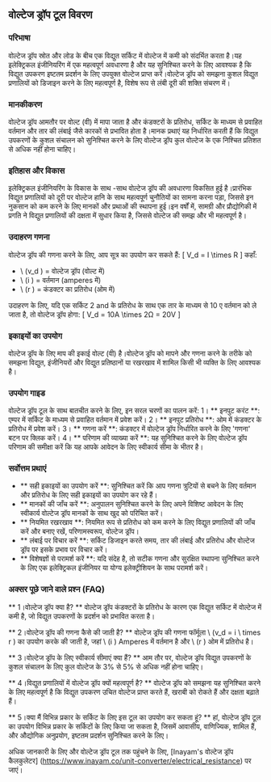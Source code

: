 ## वोल्टेज ड्रॉप टूल विवरण

### परिभाषा
वोल्टेज ड्रॉप स्रोत और लोड के बीच एक विद्युत सर्किट में वोल्टेज में कमी को संदर्भित करता है।यह इलेक्ट्रिकल इंजीनियरिंग में एक महत्वपूर्ण अवधारणा है और यह सुनिश्चित करने के लिए आवश्यक है कि विद्युत उपकरण इष्टतम प्रदर्शन के लिए उपयुक्त वोल्टेज प्राप्त करें।वोल्टेज ड्रॉप को समझना कुशल विद्युत प्रणालियों को डिजाइन करने के लिए महत्वपूर्ण है, विशेष रूप से लंबी दूरी की शक्ति संचरण में।

### मानकीकरण
वोल्टेज ड्रॉप आमतौर पर वोल्ट (वी) में मापा जाता है और कंडक्टरों के प्रतिरोध, सर्किट के माध्यम से प्रवाहित वर्तमान और तार की लंबाई जैसे कारकों से प्रभावित होता है।मानक प्रथाएं यह निर्धारित करती हैं कि विद्युत उपकरणों के कुशल संचालन को सुनिश्चित करने के लिए वोल्टेज ड्रॉप कुल वोल्टेज के एक निश्चित प्रतिशत से अधिक नहीं होना चाहिए।

### इतिहास और विकास
इलेक्ट्रिकल इंजीनियरिंग के विकास के साथ -साथ वोल्टेज ड्रॉप की अवधारणा विकसित हुई है।प्रारंभिक विद्युत प्रणालियों को दूरी पर वोल्टेज हानि के साथ महत्वपूर्ण चुनौतियों का सामना करना पड़ा, जिससे इन नुकसान को कम करने के लिए मानकों और प्रथाओं की स्थापना हुई।इन वर्षों में, सामग्री और प्रौद्योगिकी में प्रगति ने विद्युत प्रणालियों की दक्षता में सुधार किया है, जिससे वोल्टेज की समझ और भी महत्वपूर्ण है।

### उदाहरण गणना
वोल्टेज ड्रॉप की गणना करने के लिए, आप सूत्र का उपयोग कर सकते हैं:
\[ V_d = I \times R \]
कहाँ:
- \ (v_d \) = वोल्टेज ड्रॉप (वोल्ट में)
- \ (i \) = वर्तमान (amperes में)
- \ (r \) = कंडक्टर का प्रतिरोध (ओम में)

उदाहरण के लिए, यदि एक सर्किट 2 and के प्रतिरोध के साथ एक तार के माध्यम से 10 ए वर्तमान को ले जाता है, तो वोल्टेज ड्रॉप होगा:
\[ V_d = 10A \times 2Ω = 20V \]

### इकाइयों का उपयोग
वोल्टेज ड्रॉप के लिए माप की इकाई वोल्ट (वी) है।वोल्टेज ड्रॉप को मापने और गणना करने के तरीके को समझना विद्युत, इंजीनियरों और विद्युत प्रतिष्ठानों या रखरखाव में शामिल किसी भी व्यक्ति के लिए आवश्यक है।

### उपयोग गाइड
वोल्टेज ड्रॉप टूल के साथ बातचीत करने के लिए, इन सरल चरणों का पालन करें:
1। ** इनपुट करंट **: एम्पर में सर्किट के माध्यम से प्रवाहित वर्तमान में प्रवेश करें।
2। ** इनपुट प्रतिरोध **: ओम में कंडक्टर के प्रतिरोध में प्रवेश करें।
3। ** गणना करें **: कंडक्टर में वोल्टेज ड्रॉप निर्धारित करने के लिए 'गणना' बटन पर क्लिक करें।
4। ** परिणाम की व्याख्या करें **: यह सुनिश्चित करने के लिए वोल्टेज ड्रॉप परिणाम की समीक्षा करें कि यह आपके आवेदन के लिए स्वीकार्य सीमा के भीतर है।

### सर्वोत्तम प्रथाएं
- ** सही इकाइयों का उपयोग करें **: सुनिश्चित करें कि आप गणना त्रुटियों से बचने के लिए वर्तमान और प्रतिरोध के लिए सही इकाइयों का उपयोग कर रहे हैं।
- ** मानकों की जाँच करें **: अनुपालन सुनिश्चित करने के लिए अपने विशिष्ट आवेदन के लिए स्वीकार्य वोल्टेज ड्रॉप मानकों के साथ खुद को परिचित करें।
- ** नियमित रखरखाव **: नियमित रूप से प्रतिरोध को कम करने के लिए विद्युत प्रणालियों की जाँच करें और बनाए रखें, परिणामस्वरूप, वोल्टेज ड्रॉप।
- ** लंबाई पर विचार करें **: सर्किट डिजाइन करते समय, तार की लंबाई और प्रतिरोध और वोल्टेज ड्रॉप पर इसके प्रभाव पर विचार करें।
- ** विशेषज्ञों से परामर्श करें **: यदि संदेह है, तो सटीक गणना और सुरक्षित स्थापना सुनिश्चित करने के लिए एक इलेक्ट्रिकल इंजीनियर या योग्य इलेक्ट्रीशियन के साथ परामर्श करें।

### अक्सर पूछे जाने वाले प्रश्न (FAQ)

** 1।वोल्टेज ड्रॉप क्या है? **
वोल्टेज ड्रॉप कंडक्टरों के प्रतिरोध के कारण एक विद्युत सर्किट में वोल्टेज में कमी है, जो विद्युत उपकरणों के प्रदर्शन को प्रभावित करता है।

** 2।वोल्टेज ड्रॉप की गणना कैसे की जाती है? **
वोल्टेज ड्रॉप की गणना फॉर्मूला \ (v_d = i \ times r \) का उपयोग करके की जाती है, जहां \ (i \) Amperes में वर्तमान है और \ (r \) ओम में प्रतिरोध है।

** 3।वोल्टेज ड्रॉप के लिए स्वीकार्य सीमाएं क्या हैं? **
आम तौर पर, वोल्टेज ड्रॉप विद्युत उपकरणों के कुशल संचालन के लिए कुल वोल्टेज के 3% से 5% से अधिक नहीं होना चाहिए।

** 4।विद्युत प्रणालियों में वोल्टेज ड्रॉप क्यों महत्वपूर्ण है? **
वोल्टेज ड्रॉप को समझना यह सुनिश्चित करने के लिए महत्वपूर्ण है कि विद्युत उपकरण उचित वोल्टेज प्राप्त करते हैं, खराबी को रोकते हैं और दक्षता बढ़ाते हैं।

** 5।क्या मैं विभिन्न प्रकार के सर्किट के लिए इस टूल का उपयोग कर सकता हूं? **
हां, वोल्टेज ड्रॉप टूल का उपयोग विभिन्न प्रकार के सर्किटों के लिए किया जा सकता है, जिसमें आवासीय, वाणिज्यिक, शामिल हैं, और औद्योगिक अनुप्रयोग, इष्टतम प्रदर्शन सुनिश्चित करने के लिए।

अधिक जानकारी के लिए और वोल्टेज ड्रॉप टूल तक पहुंचने के लिए, [Inayam's वोल्टेज ड्रॉप कैलकुलेटर] (https://www.inayam.co/unit-converter/electrical_resistance) पर जाएं।